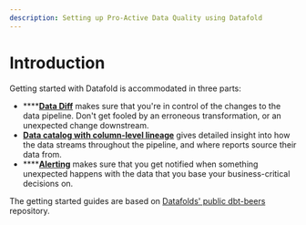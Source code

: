 ```yaml
---
description: Setting up Pro-Active Data Quality using Datafold
---
```


# Introduction

Getting started with Datafold is accommodated in three parts:

* ****[**Data Diff**](data-diff/) makes sure that you're in control of the changes to the data pipeline. Don't get fooled by an erroneous transformation, or an unexpected change downstream.
* [**Data catalog with column-level lineage**](column-level-lineage/) gives detailed insight into how the data streams throughout the pipeline, and where reports source their data from.
* ****[**Alerting**](alerting.md) makes sure that you get notified when something unexpected happens with the data that you base your business-critical decisions on.

The getting started guides are based on [Datafolds' public dbt-beers](https://github.com/datafold/dbt-beers) repository.
